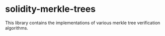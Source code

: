 # solidity-merkle-trees

This library contains the implementations of various merkle tree verification algorithms.
